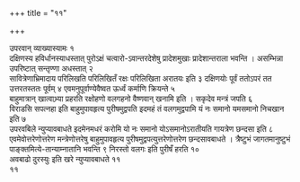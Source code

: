 +++
title = "११"

+++
 

उपरवान् व्याख्यास्यामः १  
दक्षिणस्य हविर्धानस्याधस्तात् पुरोऽक्षं
चत्वारो-ऽवान्तरदेशेषु प्रादेशमुखाः प्रादेशान्तराला भवन्ति
। असम्भिन्ना उपरिष्टात् सन्तृण्णा अधस्तात् २  
सावित्रेणाभ्रिमादाय
परिलिखति परिलिखितँ रक्षः परिलिखिता अरातयः इति ३
दक्षिणयोः पूर्वं ततोऽपरं तत उत्तरतस्ततः पूर्वम् ४
एवमनुपूर्वाण्येवैष्वत ऊर्ध्वं कर्माणि क्रियन्ते ५  
बाहुमात्रान्
खात्वाभ्र्या प्रहरति रक्षोहणो वलगहनो वैष्णवान् खनामि इति । सकृदेव
मन्त्रं जपति ६  
विराडसि सपत्नहा इति बाहुमुपावहृत्य
पुरीषमुद्वपति इदमहं तं वलगमुद्वपामि यं नः समानो
यमसमानो निचखान इति ७  
उपरवबिले न्युप्यावबाधते इदमेनमधरं
करोमि यो नः समानो योऽसमानोऽरातीयति गायत्रेण छन्दसा इति ८
एवमेवोत्तरेणोत्तरेण मन्त्रेणोत्तरेषु बाहुमुपावहृत्य
पुरीषमुद्वपत्युत्तरेणोत्तरेण छन्दसावबाधते । त्रैष्टुभं
जागतमानुष्टुभं पाङ्क्तमित्ये-तान्याम्नातानि भवन्ति ९
निरस्तो वलगः इति पुरीषँ हरति १०  
अवबाढो दुरस्युः इति खरे
न्युप्यावबाधते ११  
११
